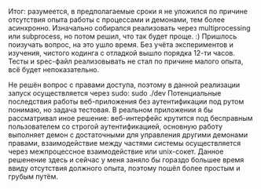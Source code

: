 Итог:
разумеется, в предполагаемые сроки я не уложился по причине отсутствия опыта работы с процессами и демонами, тем более асинхронно.
Изначально собирался реализовать через multiprocessing или subprocess, но потом решил, что так будет проще. :)
Пришлось поизучать вопрос, на это ушло время. Без учёта экспериментов и изучения, чистого кодинга с отладкой вышло порядка 12-ти часов.
Тесты и spec-файл реализовывать не стал по причине малого опыта, всё будет непоказательно.

Не решён вопрос с правами доступа, поэтому в данной реализации запуск осуществляется через sudo:
sudo ./dev
Потенциальные последствия работы веб-приложения без аутентификации под рутом понимаю, но задача тестовая.
В реальном приложении я бы рассматривал иное решение: 
веб-интерфейс крутится под бесправным пользователем со строгой аутентификацией, 
основную работу выполняет демон с достаточными для управления другими демонами правами, 
взаимодействие между частями системы осуществляется через межпроцессное взаимодействие или unix-сокет.
Данное решенение здесь и сейчас у меня заняло бы гораздо большее время ввиду отсутствия должного опыта,
поэтому пошёл более простым и грубым путём.
